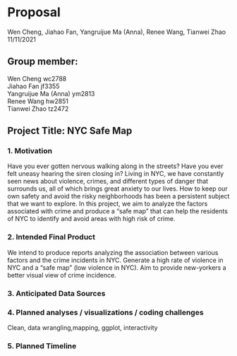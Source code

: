 Proposal
================
Wen Cheng, Jiahao Fan, Yangruijue Ma (Anna), Renee Wang, Tianwei Zhao
11/11/2021

## Group member:

Wen Cheng wc2788  
Jiahao Fan jf3355  
Yangruijue Ma (Anna) ym2813  
Renee Wang hw2851  
Tianwei Zhao tz2472

## Project Title: NYC Safe Map

### 1. Motivation

Have you ever gotten nervous walking along in the streets? Have you ever
felt uneasy hearing the siren closing in? Living in NYC, we have
constantly seen news about violence, crimes, and different types of
danger that surrounds us, all of which brings great anxiety to our
lives. How to keep our own safety and avoid the risky neighborhoods has
been a persistent subject that we want to explore. In this project, we
aim to analyze the factors associated with crime and produce a “safe
map” that can help the residents of NYC to identify and avoid areas with
high risk of crime.

### 2. Intended Final Product

We intend to produce reports analyzing the association between various
factors and the crime incidents in NYC. Generate a high rate of violence
in NYC and a “safe map” (low violence in NYC). Aim to provide
new-yorkers a better visual view of crime incidence.

### 3. Anticipated Data Sources

### 4. Planned analyses / visualizations / coding challenges
Clean, data wrangling,mapping, ggplot, interactivity

### 5. Planned Timeline
